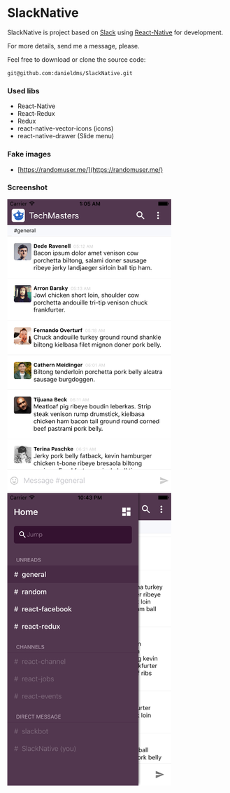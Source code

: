 # SlackNative

SlackNative is project based on [Slack](https://slack.com/) using [React-Native](https://facebook.github.io/react-native/) for development.

For more details, send me a message, please.

Feel free to download or clone the source code:

    git@github.com:danieldms/SlackNative.git

### Used libs ###

- React-Native
- React-Redux
- Redux
- react-native-vector-icons (icons)
- react-native-drawer (Slide menu)


### Fake images ###
- [https://randomuser.me/](https://randomuser.me/)

### Screenshot ###
![main](https://raw.githubusercontent.com/danieldms/SlackNative/master/screenshots/slide-main.png)
![menu](https://raw.githubusercontent.com/danieldms/SlackNative/master/screenshots/slide-menu.png)
